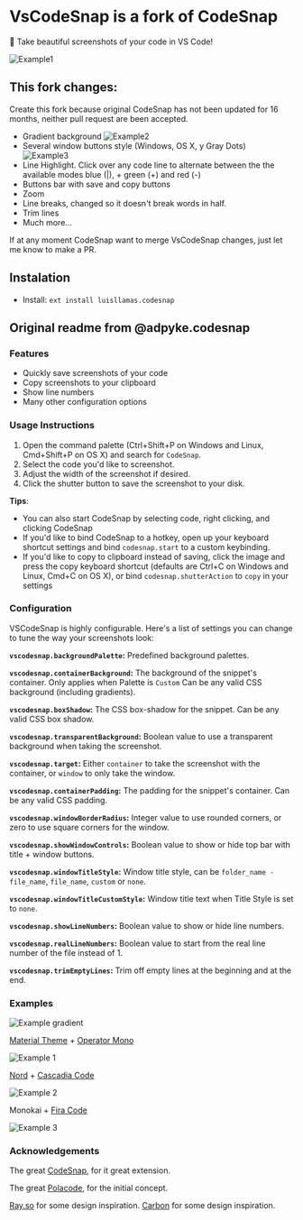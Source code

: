 # **VsCodeSnap is a fork** of CodeSnap

📸 Take beautiful screenshots of your code in VS Code!

![Example1](https://raw.githubusercontent.com/luisllamasbinaburo/CodeSnap/master/examples/vscode-snap-example1.png)

## This fork changes:

Create this fork because original CodeSnap has not been updated for 16 months, neither pull request are been accepted.

- Gradient background
![Example2](https://raw.githubusercontent.com/luisllamasbinaburo/CodeSnap/master/examples/vscode-snap-example2.png)
- Several window buttons style (Windows, OS X, y Gray Dots)
![Example3](https://raw.githubusercontent.com/luisllamasbinaburo/CodeSnap/master/examples/vscode-snap-example3.png)
- Line Highlight. Click over any code line to alternate between the the available modes blue (|), + green (+) and red (-)
- Buttons bar with save and copy buttons
- Zoom
- Line breaks, changed so it doesn't break words in half.
- Trim lines
- Much more...

If at any moment CodeSnap want to merge VsCodeSnap changes, just let me know to make a PR.

## Instalation
- Install: `ext install luisllamas.codesnap`

## Original readme from @adpyke.codesnap

### Features

- Quickly save screenshots of your code
- Copy screenshots to your clipboard
- Show line numbers
- Many other configuration options

### Usage Instructions

1. Open the command palette (Ctrl+Shift+P on Windows and Linux, Cmd+Shift+P on OS X) and search for `CodeSnap`.
2. Select the code you'd like to screenshot.
3. Adjust the width of the screenshot if desired.
4. Click the shutter button to save the screenshot to your disk.

**Tips**:

- You can also start CodeSnap by selecting code, right clicking, and clicking CodeSnap
- If you'd like to bind CodeSnap to a hotkey, open up your keyboard shortcut settings and bind `codesnap.start` to a custom keybinding.
- If you'd like to copy to clipboard instead of saving, click the image and press the copy keyboard shortcut (defaults are Ctrl+C on Windows and Linux, Cmd+C on OS X), or bind `codesnap.shutterAction` to `copy` in your settings

### Configuration

VSCodeSnap is highly configurable. Here's a list of settings you can change to tune the way your screenshots look:

**`vscodesnap.backgroundPalette`:** Predefined background palettes.

**`vscodesnap.containerBackground`:** The background of the snippet's container. Only applies when Palette is `Custom` Can be any valid CSS background (including gradients).

**`vscodesnap.boxShadow`:** The CSS box-shadow for the snippet. Can be any valid CSS box shadow.

**`vscodesnap.transparentBackground`:** Boolean value to use a transparent background when taking the screenshot.

**`vscodesnap.target`:** Either `container` to take the screenshot with the container, or `window` to only take the window.

**`vscodesnap.containerPadding`:** The padding for the snippet's container. Can be any valid CSS padding.

**`vscodesnap.windowBorderRadius`:** Integer value to use rounded corners, or zero to use square corners for the window.

**`vscodesnap.showWindowControls`:** Boolean value to show or hide top bar with title + window buttons.

**`vscodesnap.windowTitleStyle`:** Window title style, can be `folder_name - file_name`, `file_name`, `custom` or `none`.

**`vscodesnap.windowTitleCustomStyle`:** Window title text when Title Style is set to `none`.

**`vscodesnap.showLineNumbers`:** Boolean value to show or hide line numbers.

**`vscodesnap.realLineNumbers`:** Boolean value to start from the real line number of the file instead of 1.

**`vscodesnap.trimEmptyLines`:** Trim off empty lines at the beginning and at the end.

### Examples

![Example gradient](https://raw.githubusercontent.com/luisllamasbinaburo/CodeSnap/master/examples/gradient-background-code.png)

[Material Theme](https://marketplace.visualstudio.com/items?itemName=Equinusocio.vsc-material-theme) + [Operator Mono](https://www.typography.com/fonts/operator/styles/operatormono)

![Example 1](https://raw.githubusercontent.com/luisllamasbinaburo/CodeSnap/master/examples/material_operator-mono.png)

[Nord](https://github.com/arcticicestudio/nord-visual-studio-code) + [Cascadia Code](https://github.com/microsoft/cascadia-code)

![Example 2](https://raw.githubusercontent.com/luisllamasbinaburo/CodeSnap/master/examples/nord_cascadia-code.png)

Monokai + [Fira Code](https://github.com/tonsky/FiraCode)

![Example 3](https://raw.githubusercontent.com/luisllamasbinaburo/CodeSnap/master/examples/monokai_fira-code.png)

### Acknowledgements

The great [CodeSnap](https://github.com/kufii/CodeSnap), for it great extension.

The great [Polacode](https://github.com/octref/polacode), for the initial concept.

[Ray.so](https://ray.so/) for some design inspiration.
[Carbon](https://carbon.now.sh/) for some design inspiration.
